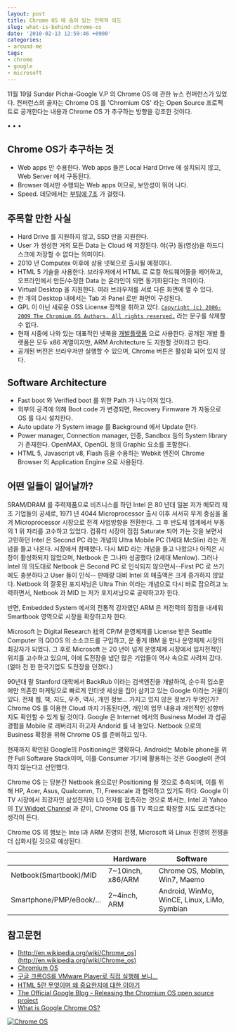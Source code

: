 ```yaml
---
layout: post
title: Chrome OS 에 숨어 있는 전략적 의도
slug: what-is-behind-chrome-os
date: '2010-02-13 12:59:46 +0900'
categories:
- around-me
tags:
- chrome
- google
- microsoft
---
```


11월 19일 Sundar Pichai-Google V.P 의 Chrome OS 에 관한 뉴스 컨퍼런스가 있었다. 컨퍼런스의 골자는 Chrome OS 를 'Chromium OS' 라는 Open Source 프로젝트로 공개한다는 내용과 Chrome OS 가 추구하는 방향을 강조한 것이다.

<!--more-->
<div class="spacer">• • •</div>

## Chrome OS가 추구하는 것

- Web apps 만 수용한다. Web apps 들은 Local Hard Drive 에 설치되지 않고, Web Server 에서 구동된다.
- Browser 에서만 수행되는 Web apps 이므로, 보안성이 뛰어 나다.
- Speed. 데모에서는 [부팅에 7초](http://www.youtube.com/watch?v=PJXoQNCNCic) 가 걸렸다.

## 주목할 만한 사실

- Hard Drive 를 지원하지 않고, SSD 만을 지원한다.
- User 가 생성한 거의 모든 Data 는 Cloud 에 저장된다. 야(구) 동(영상)을 하드디스크에 저장할 수 없다는 의미이다.
- 2010 년 Computex 이후에 상용 넷북으로 출시될 예정이다.
- HTML 5 기술을 사용한다. 브라우저에서 HTML 로 로컬 하드웨어들을 제어하고, 오프라인에서 만든/수정한 Data 는 온라인이 되면 동기화된다는 의미이다.
- Virtual Desktop 을 지원한다. 여러 브라우저를 서로 다른 화면에 열 수 있다.
- 한 개의 Desktop 내에서는 Tab 과 Panel 로만 화면이 구성된다.
- GPL 이 아닌 새로운 OSS License 정책을 취하고 있다. [`Copyright (c) 2006-2009 The Chromium OS Authors. All rights reserved.`](http://git.chromium.org/cgi-bin/gitweb.cgi?p=chromiumos.git;a=blob;f=src/LICENSE;h=0aa7fc93577374e4f4c29387cf2a17ea95f8d4bc;hb=HEAD) 라는 문구를 삭제할 수 없다.
- 현재 시중에 나와 있는 대표적인 넷북을 [개발플랫폼](http://sites.google.com/a/chromium.org/dev/chromium-os/getting-dev-hardware/dev-hardware-list) 으로 사용한다. 공개된 개발 플랫폼은 모두 x86 계열이지만, ARM Architecture 도 지원할 것이라고 한다.
- 공개된 버전은 브라우저만 실행할 수 있으며, Chrome 버튼은 활성화 되어 있지 않다.

## Software Architecture

- Fast boot 와 Verified boot 를 위한 Path 가 나누어져 있다.
- 외부의 공격에 의해 Boot code 가 변경되면, Recovery Firmware 가 자동으로 OS 를 다시 설치한다.
- Auto update 가 System image 를 Background 에서 Update 한다.
- Power manager, Connection manager, 인증, Sandbox 등의 System library 가 존재한다. OpenMAX, OpenGL 등의 Graphic 요소를 포함한다.
- HTML 5, Javascript v8, Flash 등을 수용하는 Webkit 엔진이 Chrome Browser 의 Application Engine 으로 사용된다.

## 어떤 일들이 일어날까?

SRAM/DRAM 를 주력제품으로 비즈니스를 하던 Intel 은 80 년대 일본 저가 메모리 제조 기업들의 공세로, 1971 년 4044 Microprocessor 출시 이후 서서히 무게 중심을 옮겨 Microprocessor 시장으로 전격 사업방향을 전환한다. 그 후 반도체 업계에서 부동의 1 위 자리를 고수하고 있었다. 컴퓨터 시장이 점점 Saturate 되어 가는 것을 보면서 고민하던 Intel 은 Second PC 라는 개념의 Ultra Mobile PC (1세대 McSlin) 라는 개념을 들고 나온다. 시장에서 참패했다. 다시 MID 라는 개념을 들고 나왔으나 아직은 시장이 활성화되지 않았으며, Netbook 은 그나마 성공했다 (2세대 Menlow). 그러나 Intel 의 의도대로 Netbook 은 Second PC 로 인식되지 않으면서--First PC 로 쓰기에도 충분하다고 User 들이 인식-- 판매량 대비 Intel 의 매출액은 크게 증가하지 않았다. Netbook 의 잘못된 포지셔닝은 Ultra Thin 이라는 개념으로 다시 바로 잡으려고 노력하면서, Netbook 과 MID 는 저가 포지셔닝으로 공략하고자 한다.

반면, Embedded System 에서의 전통적 강자였던 ARM 은 저전력의 장점을 내세워 Smartbook 영역으로 시장을 확장하고자 한다.

Microsoft 는 Digital Research 社의 CP/M 운영체제를 License 받은 Seattle Computer 의 QDOS 의 소소코드를 구입하고, 운 좋게 IBM 을 만나 운영체제 시장의 최강자가 되었다. 그 후로 Microsoft 는 20 년이 넘게 운영체제 시장에서 입지전적인 위치를 고수하고 있으며, 이에 도전장을 냈던 많은 기업들이 역사 속으로 사려져 갔다. (얼마 전 한 한국기업도 도전장을 던졌다.)

90년대 말 Stanford 대학에서 BackRub 이라는 검색엔진을 개발하여, 순수히 입소문에만 의존한 마케팅으로 빠르게 인터넷 세상을 집어 삼키고 있는 Google 이라는 거물이 있다. 전체 웹, 책, 지도, 우주, 역사, 개인 정보... 가지고 있지 않은 정보가 무엇인가? Chrome OS 를 이용한 Cloud 까지 가동된다면, 개인의 업무 내용과 개인적인 성향까지도 확인할 수 있게 될 것이다. Google 은 Internet 에서의 Business Model 과 성공경험을 Mobile 로 레버리지 하고자 Andorid 를 내 놓았다. Netbook 으로의 Business 확장을 위해 Chrome OS 를 준비하고 있다.

현재까지 확인된 Google의 Positioning은 명확하다. Android는 Mobile phone을 위한 Full Software Stack이며, 이를 Consumer 기기에 활용하는 것은 Google이 관여하지 않는다고 선언했다.

Chrome OS 는 당분간 Netbook 용으로만 Positioning 될 것으로 추측되며, 이를 위해 HP, Acer, Asus, Qualcomm, TI, Freescale 과 협력하고 있기도 하다. Google 이 TV 시장에서 최강자인 삼성전자와 LG 전자를 접촉하는 것으로 봐서는, Intel 과 Yahoo 의 [TV Widget Channel](http://www.youtube.com/watch?v=YssuBHqDts8) 과 같이, Chrome OS 를 TV 쪽으로 확장할 지도 모르겠다는 생각이 든다.

Chrome OS 의 행보는 Inte l과 ARM 진영의 전쟁, Microsoft 와 Linux 진영의 전쟁을 더 심화시킬 것으로 예상된다. 

&nbsp;|Hardware|Software
---|---|---
Netbook(Smartbook)/MID|7~10inch, x86/ARM|Chrome OS, Moblin, Win7, Maemo
Smartphone/PMP/eBook/...|2~4inch, ARM|Android, WinMo, WinCE, Linux, LiMo, Symbian

## 참고문헌

- [http://en.wikipedia.org/wiki/Chrome_os](http://en.wikipedia.org/wiki/Chrome_os)
- [Chromium OS](http://sites.google.com/a/chromium.org/dev/chromium-os)
- [구글 크롬OS를 VMware Player로 직접 실행해 보니...](http://studioxga.net/1196)
- [HTML 5란 무엇이며 왜 중요한지에 대한 이야기](http://www.mickeykim.com/60)
- [The Official Google Blog - Releasing the Chromium OS open source project](http://googleblog.blogspot.com/2009/11/releasing-chromium-os-open-source.html)
- [What is Google Chrome OS?](http://www.youtube.com/watch?v=0QRO3gKj3qw)

[![Chrome OS](http://img.youtube.com/vi/0QRO3gKj3qw/1.jpg)](http://www.youtube.com/watch?v=0QRO3gKj3qw)
